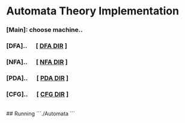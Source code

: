 # Automata Theory Implementation
### [Main]: choose machine..
### [DFA]..&nbsp;&nbsp;&nbsp;&nbsp;&nbsp;&nbsp;[ [DFA DIR](Automata/DFA) ]
### [NFA]..&nbsp;&nbsp;&nbsp;&nbsp;&nbsp;&nbsp;[ [NFA DIR](Automata/NFA) ]
### [PDA]..&nbsp;&nbsp;&nbsp;&nbsp;&nbsp;&nbsp;[ [PDA DIR](Automata/PDA) ]
### [CFG]..&nbsp;&nbsp;&nbsp;&nbsp;&nbsp;&nbsp;[ [CFG DIR](Automata/CFG) ]
</br>
## Running
 ```./Automata <MACHINE_SPEC_PATH> <INPUT_PATH> ```
